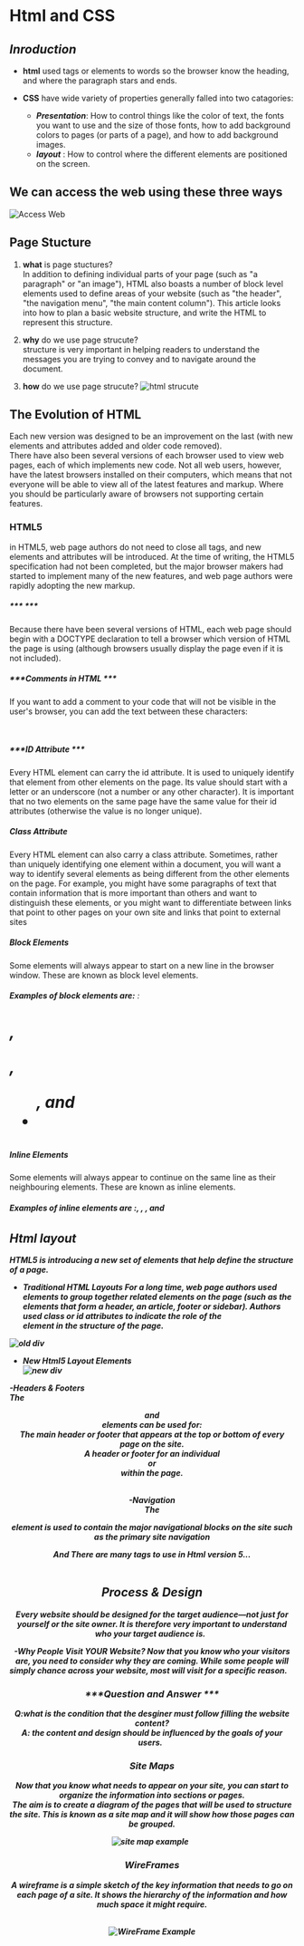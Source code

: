 # Html and CSS
 ## ***Inroduction***
  - **html** used tags or elements to words so the browser know the heading, and where the paragraph stars and ends.  
   
    
 - **CSS** have wide variety of properties generally falled into two catagories:  
   - ***Presentation***: How to control
things like the color of text, the
fonts you want to use and the
size of those fonts, how to add
background colors to pages (or
parts of a page), and how to add
background images.  
   - ***layout*** : How to control where
the different elements are
positioned on the screen.

## **We can access the web using these three ways**
![Access Web](MD.png)

## **Page Stucture**
1. **what** is page stuctures?  
In addition to defining individual parts of your page (such as "a paragraph" or "an image"), HTML also boasts a number of block level elements used to define areas of your website (such as "the header", "the navigation menu", "the main content column"). This article looks into how to plan a basic website structure, and write the HTML to represent this structure.


2. **why** do we use page strucute?  
structure is very important in helping
readers to understand the messages you are trying to convey
and to navigate around the document.
3. **how** do we use page strucute?
![html strucute](https://csveda.com/wp-content/uploads/2020/02/HTML_Structure.png) 


## **The Evolution of HTML**
Each new version was designed
to be an improvement on the
last (with new elements and
attributes added and older code
removed).   
There have also been several
versions of each browser used to
view web pages, each of which
implements new code. Not all
web users, however, have the
latest browsers installed on
their computers, which means
that not everyone will be able to
view all of the latest features and
markup.
Where you should be
particularly aware of browsers
not supporting certain features.  
###  **HTML5**
in HTML5, web page authors do
not need to close all tags, and
new elements and attributes will
be introduced. At the time of
writing, the HTML5 specification
had not been completed, but
the major browser makers had
started to implement many of
the new features, and web page
authors were rapidly adopting
the new markup. 
 
##### ***<!DOCTYPE html> ***  
Because there have been
several versions of HTML, each
web page should begin with a
DOCTYPE declaration to tell a
browser which version of HTML
the page is using (although
browsers usually display the
page even if it is not included).

##### ***Comments in HTML ***  
If you want to add a comment
to your code that will not be
visible in the user's browser, you
can add the text between these
characters:
<!-- comment goes here -->    
&nbsp;
##### ***ID Attribute ***  
Every HTML element can carry
the id attribute. It is used to
uniquely identify that element
from other elements on the
page. Its value should start with
a letter or an underscore (not a
number or any other character).
It is important that no two
elements on the same page
have the same value for their id
attributes (otherwise the value is
no longer unique).  
##### ***Class Attribute***
Every HTML element can
also carry a class attribute.
Sometimes, rather than uniquely
identifying one element within
a document, you will want a
way to identify several elements
as being different from the
other elements on the page.
For example, you might have
some paragraphs of text that
contain information that is more
important than others and want
to distinguish these elements, or
you might want to differentiate
between links that point to other
pages on your own site and links
that point to external sites
##### ***Block Elements***
Some elements will always
appear to start on a new line in
the browser window. These are
known as block level elements.  
###### ***Examples of block elements are:*** : ***<h1>, <p>, <ul>, and <li>***  

##### ***Inline Elements***
Some elements will always
appear to continue on the
same line as their neighbouring
elements. These are known as
inline elements.

###### ***Examples of inline elements are :<a>, <b>, <em>, and <img>***

## Html layout
HTML5 is introducing a new set of
elements that help define the structure of
a page.  
- ***Traditional HTML Layouts***
For a long time, web page authors used <div> elements to group
together related elements on the page (such as the elements that form a
header, an article, footer or sidebar). Authors used class or id attributes
to indicate the role of the <div> element in the structure of the page. 
&nbsp;

![old div](div.png)
&nbsp;
- ***New Html5 Layout Elements***  
![new div](divv.png)
&nbsp;

-***Headers & Footers***  
The <header> and <footer>
elements can be used for:  
The main header or footer
that appears at the top or
bottom of every page on the
site.  
A header or footer for an
individual **<article>** or
**<section>** within the page.      
&nbsp;

-***Navigation***  
The <nav> element is used to
contain the major navigational
blocks on the site such as the
primary site navigation

**And There are many tags to use in Html version 5**...  
&nbsp;

## **Process & Design**
Every website should be designed for the
target audience—not just for yourself or the
site owner. It is therefore very important to
understand who your target audience is. 
&nbsp;

-***Why People Visit YOUR Website?***
Now that you know who your visitors are, you
need to consider why they are coming. While
some people will simply chance across your
website, most will visit for a specific reason.
&nbsp;
&nbsp;
###  ***Question and Answer ***
Q:what is the condition that the desginer must follow filling the website content?  
A: the content and design should be influenced by the goals of your users.
&nbsp;

### ***Site Maps***  
Now that you know what needs to appear
on your site, you can start to organize the
information into sections or pages.  
The aim is to create a diagram
of the pages that will be used
to structure the site. This is
known as a site map and it will
show how those pages can be
grouped.

![site map example](site-map.png)
&nbsp;

### **WireFrames**
A wireframe is a simple sketch of the key
information that needs to go on each page of a
site. It shows the hierarchy of the information
and how much space it might require.  
&nbsp;


![WireFrame Example](wirefframe.png)

